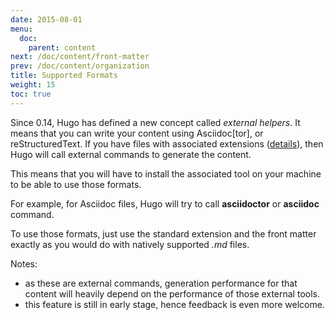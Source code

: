 ```yaml
---
date: 2015-08-01
menu:
  doc:
    parent: content
next: /doc/content/front-matter
prev: /doc/content/organization
title: Supported Formats
weight: 15
toc: true
---
```


  Since 0.14, Hugo has defined a new concept called _external helpers_. It means that you can write your content using Asciidoc[tor], or reStructuredText. If you have files with associated extensions ([details](https://github.com/spf13/hugo/blob/77c60a3440806067109347d04eb5368b65ea0fe8/helpers/general.go#L65)), then Hugo will call external commands to generate the content.

  This means that you will have to install the associated tool on your machine to be able to use those formats.

  For example, for Asciidoc files, Hugo will try to call __asciidoctor__ or __asciidoc__ command.

  To use those formats, just use the standard extension and the front matter exactly as you would do with natively supported _.md_ files.

  Notes:

  * as these are external commands, generation performance for that content will heavily depend on the performance of those external tools.
  * this feature is still in early stage, hence feedback is even more welcome.
